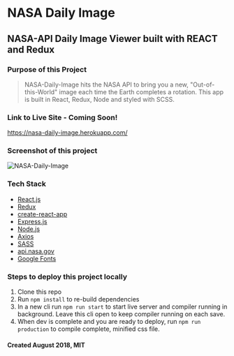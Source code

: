 # NASA Daily Image

## NASA-API Daily Image Viewer built with REACT and Redux

### Purpose of this Project

> NASA-Daily-Image hits the NASA API to bring you a new, "Out-of-this-World" image each time the Earth completes a rotation. This app is built in React, Redux, Node and styled with SCSS.

### Link to Live Site - **Coming Soon!**

<https://nasa-daily-image.herokuapp.com/>

### Screenshot of this project

![NASA-Daily-Image](https://raw.github.com/captnwalker/NASA-Daily-Image/master/screenshots/screenshot.png "NASA-Daily-Image")

### Tech Stack

- [React.js](https://reactjs.org)
- [Redux](https://redux.js.org)
- [create-react-app](https://github.com/facebook/create-react-app)
- [Express.js](https://expressjs.com)
- [Node.js](https://nodejs.org)
- [Axios](https://www.npmjs.com/package/axios)
- [SASS](https://sass-lang.com/)
- [api.nasa.gov](https://api.nasa.gov/)
- [Google Fonts](https://fonts.google.com/)

### Steps to deploy this project locally

1. Clone this repo
2. Run `npm install` to re-build dependencies
3. In a new cli run `npm run start` to start live server and compiler running in background. Leave this cli open to keep compiler running on each save.
4. When dev is complete and you are ready to deploy, run `npm run production` to compile complete, minified css file.

#### Created August 2018, MIT